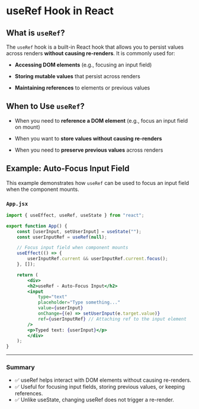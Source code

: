 # useRef Hook in React

## What is `useRef`?

The `useRef` hook is a built-in React hook that allows you to persist values across renders **without causing re-renders**. It is commonly used for:

- **Accessing DOM elements** (e.g., focusing an input field)

- **Storing mutable values** that persist across renders

- **Maintaining references** to elements or previous values

## When to Use `useRef`?

- When you need to **reference a DOM element** (e.g., focus an input field on mount)

- When you want to **store values without causing re-renders**

- When you need to **preserve previous values** across renders

## Example: Auto-Focus Input Field

This example demonstrates how `useRef` can be used to focus an input field when the component mounts.

### `App.jsx`

```jsx
import { useEffect, useRef, useState } from "react";

export function App() {
    const [userInput, setUserInput] = useState("");
    const userInputRef = useRef(null);

    // Focus input field when component mounts
    useEffect(() => {
        userInputRef.current && userInputRef.current.focus();
    }, []);

    return (
        <div>
        <h2>useRef - Auto-Focus Input</h2>
        <input
            type="text"
            placeholder="Type something..."
            value={userInput}
            onChange={(e) => setUserInput(e.target.value)}
            ref={userInputRef} // Attaching ref to the input element
        />
        <p>Typed text: {userInput}</p>
        </div>
    );
}
```

---

### Summary

- ✅ useRef helps interact with DOM elements without causing re-renders.
- ✅ Useful for focusing input fields, storing previous values, or keeping references.
- ✅ Unlike useState, changing useRef does not trigger a re-render.
